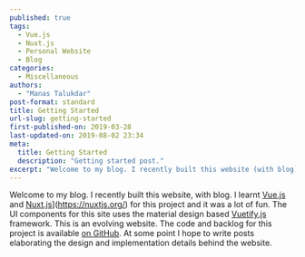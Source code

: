 ```yaml
---
published: true
tags:
  - Vue.js
  - Nuxt.js
  - Personal Website
  - Blog
categories:
  - Miscellaneous
authors:
  - "Manas Talukdar"
post-format: standard
title: Getting Started
url-slug: getting-started
first-published-on: 2019-03-28
last-updated-on: 2019-08-02 23:34
meta:
  title: Getting Started
  description: "Getting started post."
excerpt: "Welcome to my blog. I recently built this website (with blog). I learnt Vue.js and Nuxt.js for this project and it was a lot of fun."
---
```


Welcome to my blog. I recently built this website, with blog. I learnt [Vue.js](https://vuejs.org/) and [Nuxt.js](https://nuxtjs.org/)](https://nuxtjs.org/) for this project and it was a lot of fun. The UI components for this site uses the material design based [Vuetify.js](https://vuetifyjs.com/) framework. This is an evolving website. The code and backlog for this project is available [on GitHub](https://github.com/manastalukdar/manastalukdar.github.io). At some point I hope to write posts elaborating the design and implementation details behind the website.
